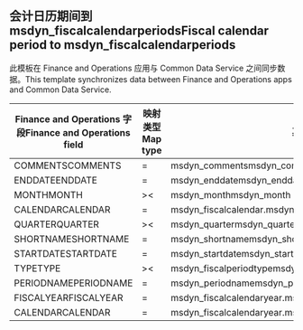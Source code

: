 ## <a name="fiscal-calendar-period-to-msdyn_fiscalcalendarperiods"></a><span data-ttu-id="f7f82-101">会计日历期间到 msdyn_fiscalcalendarperiods</span><span class="sxs-lookup"><span data-stu-id="f7f82-101">Fiscal calendar period to msdyn_fiscalcalendarperiods</span></span>

<span data-ttu-id="f7f82-102">此模板在 Finance and Operations 应用与 Common Data Service 之间同步数据。</span><span class="sxs-lookup"><span data-stu-id="f7f82-102">This template synchronizes data between Finance and Operations apps and Common Data Service.</span></span>

<span data-ttu-id="f7f82-103">Finance and Operations 字段</span><span class="sxs-lookup"><span data-stu-id="f7f82-103">Finance and Operations field</span></span> | <span data-ttu-id="f7f82-104">映射类型</span><span class="sxs-lookup"><span data-stu-id="f7f82-104">Map type</span></span> | <span data-ttu-id="f7f82-105">其他 Dynamics 365 字段</span><span class="sxs-lookup"><span data-stu-id="f7f82-105">Other Dynamics 365 field</span></span> | <span data-ttu-id="f7f82-106">默认值</span><span class="sxs-lookup"><span data-stu-id="f7f82-106">Default value</span></span>
---|---|---|---
<span data-ttu-id="f7f82-107">COMMENTS</span><span class="sxs-lookup"><span data-stu-id="f7f82-107">COMMENTS</span></span> | = | <span data-ttu-id="f7f82-108">msdyn_comments</span><span class="sxs-lookup"><span data-stu-id="f7f82-108">msdyn_comments</span></span> | 
<span data-ttu-id="f7f82-109">ENDDATE</span><span class="sxs-lookup"><span data-stu-id="f7f82-109">ENDDATE</span></span> | = | <span data-ttu-id="f7f82-110">msdyn_enddate</span><span class="sxs-lookup"><span data-stu-id="f7f82-110">msdyn_enddate</span></span> | 
<span data-ttu-id="f7f82-111">MONTH</span><span class="sxs-lookup"><span data-stu-id="f7f82-111">MONTH</span></span> | >< | <span data-ttu-id="f7f82-112">msdyn_month</span><span class="sxs-lookup"><span data-stu-id="f7f82-112">msdyn_month</span></span> | 
<span data-ttu-id="f7f82-113">CALENDAR</span><span class="sxs-lookup"><span data-stu-id="f7f82-113">CALENDAR</span></span> | = | <span data-ttu-id="f7f82-114">msdyn_fiscalcalendar.msdyn_calendar</span><span class="sxs-lookup"><span data-stu-id="f7f82-114">msdyn_fiscalcalendar.msdyn_calendar</span></span> | 
<span data-ttu-id="f7f82-115">QUARTER</span><span class="sxs-lookup"><span data-stu-id="f7f82-115">QUARTER</span></span> | >< | <span data-ttu-id="f7f82-116">msdyn_quarter</span><span class="sxs-lookup"><span data-stu-id="f7f82-116">msdyn_quarter</span></span> | 
<span data-ttu-id="f7f82-117">SHORTNAME</span><span class="sxs-lookup"><span data-stu-id="f7f82-117">SHORTNAME</span></span> | = | <span data-ttu-id="f7f82-118">msdyn_shortname</span><span class="sxs-lookup"><span data-stu-id="f7f82-118">msdyn_shortname</span></span> | 
<span data-ttu-id="f7f82-119">STARTDATE</span><span class="sxs-lookup"><span data-stu-id="f7f82-119">STARTDATE</span></span> | = | <span data-ttu-id="f7f82-120">msdyn_startdate</span><span class="sxs-lookup"><span data-stu-id="f7f82-120">msdyn_startdate</span></span> | 
<span data-ttu-id="f7f82-121">TYPE</span><span class="sxs-lookup"><span data-stu-id="f7f82-121">TYPE</span></span> | >< | <span data-ttu-id="f7f82-122">msdyn_fiscalperiodtype</span><span class="sxs-lookup"><span data-stu-id="f7f82-122">msdyn_fiscalperiodtype</span></span> | 
<span data-ttu-id="f7f82-123">PERIODNAME</span><span class="sxs-lookup"><span data-stu-id="f7f82-123">PERIODNAME</span></span> | = | <span data-ttu-id="f7f82-124">msdyn_periodname</span><span class="sxs-lookup"><span data-stu-id="f7f82-124">msdyn_periodname</span></span> | 
<span data-ttu-id="f7f82-125">FISCALYEAR</span><span class="sxs-lookup"><span data-stu-id="f7f82-125">FISCALYEAR</span></span> | = | <span data-ttu-id="f7f82-126">msdyn_fiscalcalendaryear.msdyn_name</span><span class="sxs-lookup"><span data-stu-id="f7f82-126">msdyn_fiscalcalendaryear.msdyn_name</span></span> | 
<span data-ttu-id="f7f82-127">CALENDAR</span><span class="sxs-lookup"><span data-stu-id="f7f82-127">CALENDAR</span></span> | = | <span data-ttu-id="f7f82-128">msdyn_fiscalcalendaryear.msdyn_fiscalcalendarname</span><span class="sxs-lookup"><span data-stu-id="f7f82-128">msdyn_fiscalcalendaryear.msdyn_fiscalcalendarname</span></span> | 
